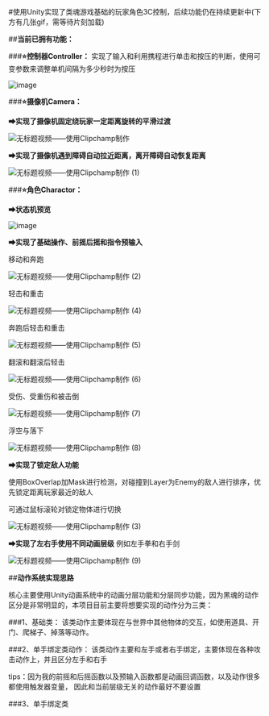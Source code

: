 #使用Unity实现了类魂游戏基础的玩家角色3C控制，后续功能仍在持续更新中(下方有几张gif，需等待片刻加载)

##**当前已拥有功能：**

###**⭐控制器Controller：** 实现了输入和利用携程进行单击和按压的判断，使用可变参数来调整单机间隔为多少秒时为按压

![image](https://github.com/user-attachments/assets/bff37340-8424-47f3-bb88-7b287e0686e6)

###**⭐摄像机Camera：** 

**➡实现了摄像机固定绕玩家一定距离旋转的平滑过渡**

![无标题视频——使用Clipchamp制作](https://github.com/user-attachments/assets/4b622ed9-e20f-464a-9b3a-fb85243f0971)

**➡实现了摄像机遇到障碍自动拉近距离，离开障碍自动恢复距离**

![无标题视频——使用Clipchamp制作 (1)](https://github.com/user-attachments/assets/9af58322-d408-4331-aa5c-3b7426af9fe1)

###**⭐角色Charactor：** 

**➡状态机预览**

![image](https://github.com/user-attachments/assets/5d87fd3d-bc5e-4dbd-ba5f-d143ae377fac)

**➡实现了基础操作、前摇后摇和指令预输入**

移动和奔跑

![无标题视频——使用Clipchamp制作 (2)](https://github.com/user-attachments/assets/6f2d6ad7-ea2a-4049-8ff6-d3f5b6abf3b1)

轻击和重击

![无标题视频——使用Clipchamp制作 (4)](https://github.com/user-attachments/assets/5c2ec108-1952-420f-8271-4fb64945849e)

奔跑后轻击和重击

![无标题视频——使用Clipchamp制作 (5)](https://github.com/user-attachments/assets/3f866a5b-c883-4d33-87ae-40aa041522d3)

翻滚和翻滚后轻击

![无标题视频——使用Clipchamp制作 (6)](https://github.com/user-attachments/assets/5e4601f1-e606-455f-99ec-5a5fcbd9d1c6)

受伤、受重伤和被击倒

![无标题视频——使用Clipchamp制作 (7)](https://github.com/user-attachments/assets/5f9d497a-3462-4cd7-a15e-ceb3f381853e)

浮空与落下

![无标题视频——使用Clipchamp制作 (8)](https://github.com/user-attachments/assets/059658e9-c878-48f5-84f4-a8a05fe2160c)

**➡实现了锁定敌人功能**

使用BoxOverlap加Mask进行检测，对碰撞到Layer为Enemy的敌人进行排序，优先锁定距离玩家最近的敌人

可通过鼠标滚轮对锁定物体进行切换

![无标题视频——使用Clipchamp制作 (3)](https://github.com/user-attachments/assets/40550f1f-c651-4388-a922-3677c09ca9ba)

**➡实现了左右手使用不同动画层级**
例如左手拳和右手剑

![无标题视频——使用Clipchamp制作 (9)](https://github.com/user-attachments/assets/ef88899e-8768-4d33-bde4-8e4cb4bba6f7)

##**动作系统实现思路**

核心主要使用Unity动画系统中的动画分层功能和分层同步功能，因为黑魂的动作区分是非常明显的，本项目目前主要将想要实现的动作分为三类：

###1、基础类：
该类动作主要体现在与世界中其他物体的交互，如使用道具、开门、爬梯子、掉落等动作。

###2、单手绑定类动作：
该类动作主要和左手或者右手绑定，主要体现在各种攻击动作上，并且区分左手和右手

tips：因为我的前摇和后摇函数以及预输入函数都是动画回调函数，以及动作很多都使用触发器变量， 因此和当前层级无关的动作最好不要设置

###3、单手绑定类

